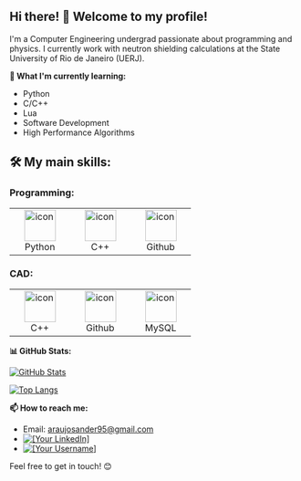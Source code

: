 ## Hi there! 👋 Welcome to my profile!

I'm a Computer Engineering undergrad passionate about programming and physics. I currently work with neutron shielding calculations at the State University of Rio de Janeiro (UERJ).

**🌱 What I'm currently learning:**

* Python
* C/C++
* Lua
* Software Development
* High Performance Algorithms

## **🛠️ My main skills:**

### Programming:

<table align="center">
<!-- skill -->
  <tr>
    <td align="center" width="90">
      <img src="https://techstack-generator.vercel.app/python-icon.svg" alt="icon" width="55" height="55" />
      <br>Python
    </td>
    <td align="center" width="90">
      <img src="https://techstack-generator.vercel.app/cpp-icon.svg" alt="icon" width="55" height="55" />
      <br>C++
    </td>
    <td align="center" width="90">
      <img src="https://techstack-generator.vercel.app/github-icon.svg" alt="icon" width="55" height="55" />
      <br>Github
    </td>
    <!--
    <td align="center" width="90">
      <img src="https://techstack-generator.vercel.app/mysql-icon.svg" alt="icon" width="55" height="55" />
      <br>MySQL
    </td>
    -->
  </tr>
</table>

### CAD:

<table align="center">
<!-- skill -->
  <tr>
    <td align="center" width="90">
      <img src="https://techstack-generator.vercel.app/cpp-icon.svg" alt="icon" width="55" height="55" />
      <br>C++
    </td>
    <td align="center" width="90">
      <img src="https://techstack-generator.vercel.app/github-icon.svg" alt="icon" width="55" height="55" />
      <br>Github
    </td>
    <td align="center" width="90">
      <img src="https://techstack-generator.vercel.app/mysql-icon.svg" alt="icon" width="55" height="55" />
      <br>MySQL
    </td>
  </tr>
</table>
  
**📊 GitHub Stats:**

[![GitHub Stats](https://github-readme-stats.vercel.app/api?username=ogcelio&show_icons=true&theme=radical)](https://github.com/ogcelio)

[![Top Langs](https://github-readme-stats.vercel.app/api/top-langs/?username=ogcelio&layout=compact&theme=radical)](https://github.com/ogcelio)

**📫 How to reach me:**

* Email: araujosander95@gmail.com
* [![[Your LinkedIn]](https://img.shields.io/badge/LinkedIn-[HexColor]?style=for-the-badge&logo=linkedin&logoColor=white)](https://www.linkedin.com/in/joaocelio)
* [![[Your Username]](https://img.shields.io/badge/GitHub-[HexColor]?style=for-the-badge&logo=github&logoColor=white)](https://github.com/ogcelio)

Feel free to get in touch! 😊
